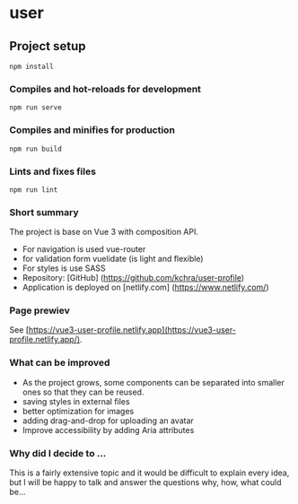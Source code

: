 # user

## Project setup

```
npm install
```

### Compiles and hot-reloads for development

```
npm run serve
```

### Compiles and minifies for production

```
npm run build
```

### Lints and fixes files

```
npm run lint
```

### Short summary

The project is base on Vue 3 with composition API.

- For navigation is used vue-router
- for validation form vuelidate (is light and flexible)
- For styles is use SASS
- Repository: [GitHub] (https://github.com/kchra/user-profile)
- Application is deployed on [netlify.com] (https://www.netlify.com/)

### Page prewiev

See [https://vue3-user-profile.netlify.app](https://vue3-user-profile.netlify.app/).

### What can be improved

- As the project grows, some components can be separated into smaller ones so that they can be reused.
- saving styles in external files
- better optimization for images
- adding drag-and-drop for uploading an avatar
- Improve accessibility by adding Aria attributes

### Why did I decide to ...

This is a fairly extensive topic and it would be difficult to explain every idea, but I will be happy to talk and answer the questions why, how, what could be...
